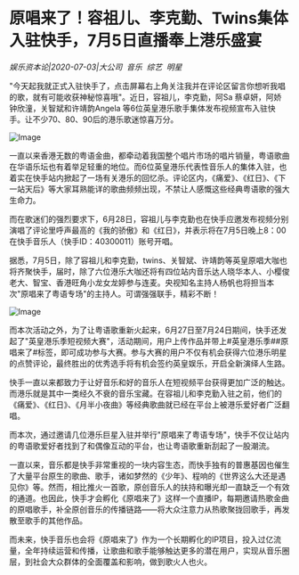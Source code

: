 # 原唱来了！容祖儿、李克勤、Twins集体入驻快手，7月5日直播奉上港乐盛宴

*娱乐资本论|2020-07-03|大公司 
                                                音乐 
                                                综艺 
                                                明星*

"今天起我就正式入驻快手了，点击屏幕右上角关注我并在评论区留言你想听我唱的歌，就有可能收获神秘惊喜哦"。近日，容祖儿，李克勤，阿Sa 蔡卓妍，阿娇 钟欣潼，关智斌和许靖韵Angela 等6位英皇港乐歌手集体发布视频宣布入驻快手。让不少70、80、90后的港乐歌迷惊喜万分。

![Image](https://p3.pstatp.com/large/pgc-image/72e6238fac374e0cb68e03ee8546e122)

一直以来香港无数的粤语金曲，都牵动着我国整个唱片市场的唱片销量，粤语歌曲在华语乐坛也有着举足轻重的地位。而6位英皇港乐代表性音乐人的集体入驻，也着实在快手站内掀起了一场有关港乐的回忆杀。评论区内，《痛爱》、《红日》、《下一站天后》等大家耳熟能详的歌曲频频出现，不禁让人感慨这些经典粤语歌的强大生命力。

而在歌迷们的强烈要求下，6月28日，容祖儿与李克勤也在快手应邀发布视频分别演唱了评论里呼声最高的《我的骄傲》和《红日》，并表示将在7月5日晚上8：00在快手音乐人（快手ID：40300011）账号开唱。

据悉，7月5日，除了容祖儿和李克勤，twins、关智斌、许靖韵等英皇原唱大咖也将齐聚快手，届时，除了六位港乐大咖还将有四位站内音乐达人晓华本人、小樱俊老大、智宝、香港旺角小龙女龙婷参与连麦。央视知名主持人杨帆也将担当本次"原唱来了粤语专场"的主持人。可谓强强联手，精彩不断！

![Image](https://p3.pstatp.com/large/pgc-image/5625a62ea96b4155ae58a190982457d6)

而本次活动之外，为了让粤语歌重新火起来，6月27日至7月24日期间，快手还发起了"英皇港乐季短视频大赛"，活动期间，用户上传作品并带上#英皇港乐季##原唱来了#标签，即可成功参与大赛。参与大赛的用户不仅有机会获得六位港乐明星的点赞评论，最终胜出的优秀选手将有机会签约英皇娱乐，开启全新演绎人生路。

快手一直以来都致力于让好音乐和好的音乐人在短视频平台获得更加广泛的触达。而港乐就是其中一类经久不衰的音乐宝藏。在容祖儿和李克勤入驻之前，他们的《痛爱》、《红日》、《月半小夜曲》等经典歌曲就已经在平台上被港乐爱好者广泛翻唱。

而本次，通过邀请几位港乐巨星入驻并举行"原唱来了粤语专场"，快手不仅让站内的粤语歌爱好者找到了和偶像互动的平台，也让粤语歌重新刮起了一股潮流。

一直以来，音乐都是快手非常重视的一块内容生态，而快手独有的普惠基因也催生了大量平台原生的歌曲、歌手，诸如梦然的《少年》、程响的《世界这么大还是遇见你》等。然而，相比推火一首歌，原创音乐人的扶持和曝光却一直缺乏一个有效的通道。也因此，快手才会孵化《原唱来了》这样一个直播IP，每期邀请热歌金曲的原唱歌手，补全原创音乐的传播链路——将大众注意力从热歌聚拢回歌手，再发散至歌手的其他作品。

而未来，快手音乐也会将《原唱来了》作为一个长期孵化的IP项目，投入过亿流量，全年持续运营和传播，让歌曲和歌手能够触达更多的潜在用户，实现从音乐圈层，到社会大众群体的全面覆盖和影响，做到歌火人也火。

